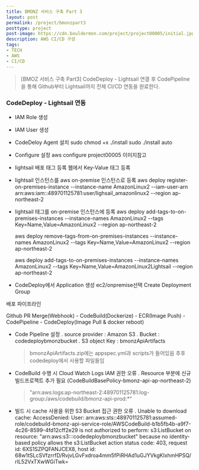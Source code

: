 ```yaml
---
title: BMONZ 서비스 구축 Part 3
layout: post
permalink: /project/bmonzpart3
posttype: project
post-image: https://cdn.bouldermon.com/project/project00005/initial.jpg
description: AWS CI/CD 구성
tags:
- TECH
- AWS
- CI/CD
---
```


> [BMOZ 서비스 구축 Part3] CodeDeploy - Lightsail 연결 후 CodePipeline을 통해 Github부터 Lightsail까지 전체 CI/CD 연동을 완료한다.

### CodeDeploy - Lightsail 연동
- IAM Role 생성
- IAM User 생성
- CodeDeloy Agent 설치
  sudo chmod +x ./install
  sudo ./install auto
- Configure 설정
  aws configure
  project00005 이미지참고
- lightsail 배포 태그 등록
  웹에서 Key-Value 태그 등록
- lightsail 인스턴스를 aws on-premise 인스턴스로 등록
  aws deploy register-on-premises-instance --instance-name AmazonLinux2 --iam-user-arn arn:aws:iam::489701125781:user/lighsail_amazonlinux2 --region ap-northeast-2
- lightsail 태그를 on-premise 인스턴스에 등록
  aws deploy add-tags-to-on-premises-instances --instance-names AmazonLinux2 --tags Key=Name,Value=AmazonLinux2 --region ap-northeast-2

  aws deploy remove-tags-from-on-premises-instances --instance-names AmazonLinux2 --tags Key=Name,Value=AmazonLinux2 --region ap-northeast-2
  
  aws deploy add-tags-to-on-premises-instances --instance-names AmazonLinux2 --tags Key=Name,Value=AmazonLinux2Lightsail --region ap-northeast-2

- CodeDeploy에서 Application 생성
  ec2/onpremise선택
  Create Deployment Group


배포 파이프라인

Github PR Merge(Webhook) - CodeBuild(Dockerize) - ECR(Image Push) - CodePipeline - CodeDeploy(Image Pull & docker reboot)
  
- Code Pipeline 설정
  . source provider : Amazon S3
  . Bucket : codedeploybmonzbucket
  . S3 object Key : bmonzApiArtifacts
    > bmonzApiArtifacts.zip에는 appspec.yml과 scripts가 들어있음
    > 추후 codedeploy에서 사용할 파일들임

- CodeBuild 수행 시 Cloud Watch Logs IAM 권한 오류
  . Resource 부분에 신규 빌드프로젝트 추가 필요 (CodeBuildBasePolicy-bmonz-api-ap-northeast-2)
    > "arn:aws:logs:ap-northeast-2:489701125781:log-group:/aws/codebuild/bmonz-api-prod:*"

- 빌드 시 cache 사용을 위한 S3 Bucket 접근 권한 오류
  . 
  Unable to download cache: AccessDenied: User: arn:aws:sts::489701125781:assumed-role/codebuild-bmonz-api-service-role/AWSCodeBuild-b1b5fb4b-a9f7-4c26-8599-4fd12cff2e29 is not authorized to perform: s3:ListBucket on resource: "arn:aws:s3:::codedeploybmonzbucket" because no identity-based policy allows the s3:ListBucket action
    status code: 403, request id: 6XS1SZPQFANJCEX8, host id: 68w1tSLcSVfzrrfD/RvjvLGvFxdroa4mm5fPiRHAd1uGJYVkgKIxhmHPSQ/rlL52VxTXwWGiTwk=